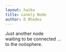 ```yaml
---
layout: haiku
title: Lonely Node
author: D Rhodes
---
```


Just another node<br>
waiting to be connected ...<br>
to the noösphere.<br>
